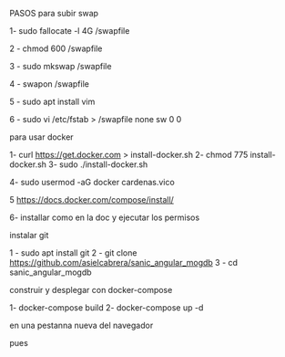 
PASOS para subir swap

1- sudo fallocate -l 4G /swapfile

2 - chmod 600 /swapfile

3 - sudo mkswap /swapfile

4 - swapon /swapfile

5 - sudo apt install vim

6 - sudo vi /etc/fstab  > /swapfile none sw 0 0


para usar docker

1- curl https://get.docker.com > install-docker.sh
2- chmod 775 install-docker.sh
3- sudo ./install-docker.sh

4- sudo usermod -aG docker cardenas.vico

5 https://docs.docker.com/compose/install/

6- installar como en la doc y ejecutar los permisos

instalar git

1 - sudo apt install git
2 - git clone https://github.com/asielcabrera/sanic_angular_mogdb
3 - cd sanic_angular_mogdb 

construir y desplegar con docker-compose

1- docker-compose build 
2- docker-compose up -d 

en una pestanna nueva del navegador 

pues 